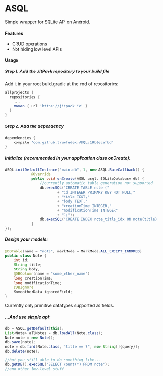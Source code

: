 # ASQL
Simple wrapper for SQLite API on Android.

#### Features
 - CRUD operations
 - Not hiding low level APIs

#### Usage

##### Step 1. Add the JitPack repository to your build file

Add it in your root build.gradle at the end of repositories:
```gradle
allprojects {
  repositories {
    ...
    maven { url 'https://jitpack.io' }
  }
}
```

##### Step 2. Add the dependency

```groovy
dependencies {
	compile 'com.github.truefedex:ASQL:19b6ecefbd'
}
```

##### Initialize (recommended in your application class onCreate):
```java
ASQL.initDefaultInstance("main.db", 1, new ASQL.BaseCallback() {
            @Override
            public void onCreate(ASQL asql, SQLiteDatabase db) {
	            //currently automatic table generation not supported
                db.execSQL("CREATE TABLE note ("
                        + "id INTEGER PRIMARY KEY NOT NULL,"
                        + "title TEXT,"
                        + "body TEXT,"
                        + "creationTime INTEGER,"
                        + "modificationTime INTEGER"
                        + ");");
                db.execSQL("CREATE INDEX note_title_idx ON note(title);");
            }
});
```

##### Design your models:
```java
@DBTable(name = "note", markMode = MarkMode.ALL_EXCEPT_IGNORED)
public class Note {
    int id;
    String title;
    String body;
    @DBColumn(name = "some_other_name")
    long creationTime;
    long modificationTime;
    @DBIgnore
    SomeotherData ignoredField;
}
```
Currently only primitive datatypes supported as fields.

##### ...And use simple api:

```java
db = ASQL.getDefault(this);
List<Note> allNotes = db.loadAll(Note.class);
Note note = new Note();
db.save(note);
note = db.find(Note.class, "title == ?", new String[]{query});
db.delete(note);

//but you still able to do something like...
db.getDB().execSQL("SELECT count(*) FROM note");
//and other low-level stuff
```

